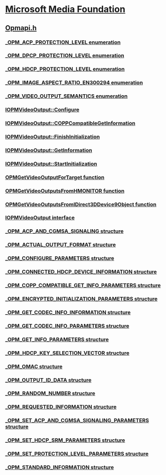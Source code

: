 # [Microsoft Media Foundation](../_mf/index.md)
## [Opmapi.h](index.md)
### [_OPM_ACP_PROTECTION_LEVEL enumeration](../opmapi/ne-opmapi-_opm_acp_protection_level.md)
### [_OPM_DPCP_PROTECTION_LEVEL enumeration](../opmapi/ne-opmapi-_opm_dpcp_protection_level.md)
### [_OPM_HDCP_PROTECTION_LEVEL enumeration](../opmapi/ne-opmapi-_opm_hdcp_protection_level.md)
### [_OPM_IMAGE_ASPECT_RATIO_EN300294 enumeration](../opmapi/ne-opmapi-_opm_image_aspect_ratio_en300294.md)
### [_OPM_VIDEO_OUTPUT_SEMANTICS enumeration](../opmapi/ne-opmapi-_opm_video_output_semantics.md)
### [IOPMVideoOutput::Configure](../opmapi/nf-opmapi-iopmvideooutput-configure.md)
### [IOPMVideoOutput::COPPCompatibleGetInformation](../opmapi/nf-opmapi-iopmvideooutput-coppcompatiblegetinformation.md)
### [IOPMVideoOutput::FinishInitialization](../opmapi/nf-opmapi-iopmvideooutput-finishinitialization.md)
### [IOPMVideoOutput::GetInformation](../opmapi/nf-opmapi-iopmvideooutput-getinformation.md)
### [IOPMVideoOutput::StartInitialization](../opmapi/nf-opmapi-iopmvideooutput-startinitialization.md)
### [OPMGetVideoOutputForTarget function](../opmapi/nf-opmapi-opmgetvideooutputfortarget.md)
### [OPMGetVideoOutputsFromHMONITOR function](../opmapi/nf-opmapi-opmgetvideooutputsfromhmonitor.md)
### [OPMGetVideoOutputsFromIDirect3DDevice9Object function](../opmapi/nf-opmapi-opmgetvideooutputsfromidirect3ddevice9object.md)
### [IOPMVideoOutput interface](../opmapi/nn-opmapi-iopmvideooutput.md)
### [_OPM_ACP_AND_CGMSA_SIGNALING structure](../opmapi/ns-opmapi-_opm_acp_and_cgmsa_signaling.md)
### [_OPM_ACTUAL_OUTPUT_FORMAT structure](../opmapi/ns-opmapi-_opm_actual_output_format.md)
### [_OPM_CONFIGURE_PARAMETERS structure](../opmapi/ns-opmapi-_opm_configure_parameters.md)
### [_OPM_CONNECTED_HDCP_DEVICE_INFORMATION structure](../opmapi/ns-opmapi-_opm_connected_hdcp_device_information.md)
### [_OPM_COPP_COMPATIBLE_GET_INFO_PARAMETERS structure](../opmapi/ns-opmapi-_opm_copp_compatible_get_info_parameters.md)
### [_OPM_ENCRYPTED_INITIALIZATION_PARAMETERS structure](../opmapi/ns-opmapi-_opm_encrypted_initialization_parameters.md)
### [_OPM_GET_CODEC_INFO_INFORMATION structure](../opmapi/ns-opmapi-_opm_get_codec_info_information.md)
### [_OPM_GET_CODEC_INFO_PARAMETERS structure](../opmapi/ns-opmapi-_opm_get_codec_info_parameters.md)
### [_OPM_GET_INFO_PARAMETERS structure](../opmapi/ns-opmapi-_opm_get_info_parameters.md)
### [_OPM_HDCP_KEY_SELECTION_VECTOR structure](../opmapi/ns-opmapi-_opm_hdcp_key_selection_vector.md)
### [_OPM_OMAC structure](../opmapi/ns-opmapi-_opm_omac.md)
### [_OPM_OUTPUT_ID_DATA structure](../opmapi/ns-opmapi-_opm_output_id_data.md)
### [_OPM_RANDOM_NUMBER structure](../opmapi/ns-opmapi-_opm_random_number.md)
### [_OPM_REQUESTED_INFORMATION structure](../opmapi/ns-opmapi-_opm_requested_information.md)
### [_OPM_SET_ACP_AND_CGMSA_SIGNALING_PARAMETERS structure](../opmapi/ns-opmapi-_opm_set_acp_and_cgmsa_signaling_parameters.md)
### [_OPM_SET_HDCP_SRM_PARAMETERS structure](../opmapi/ns-opmapi-_opm_set_hdcp_srm_parameters.md)
### [_OPM_SET_PROTECTION_LEVEL_PARAMETERS structure](../opmapi/ns-opmapi-_opm_set_protection_level_parameters.md)
### [_OPM_STANDARD_INFORMATION structure](../opmapi/ns-opmapi-_opm_standard_information.md)
